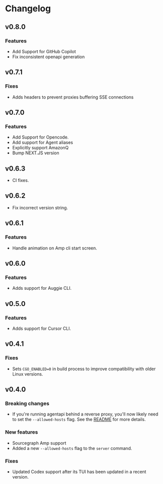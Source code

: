 # Changelog

## v0.8.0

### Features
- Add Support for GitHub Copilot
- Fix inconsistent openapi generation

## v0.7.1

### Fixes

- Adds headers to prevent proxies buffering SSE connections

## v0.7.0

### Features
- Add Support for Opencode.
- Add support for Agent aliases
- Explicitly support AmazonQ
- Bump NEXT.JS version

## v0.6.3

- CI fixes.

## v0.6.2

- Fix incorrect version string.

## v0.6.1

### Features
- Handle animation on Amp cli start screen.

## v0.6.0

### Features

- Adds support for Auggie CLI.

## v0.5.0

### Features

- Adds support for Cursor CLI.

## v0.4.1

### Fixes

- Sets `CGO_ENABLED=0` in build process to improve compatibility with older Linux versions.

## v0.4.0

### Breaking changes

- If you're running agentapi behind a reverse proxy, you'll now likely need to set the `--allowed-hosts` flag. See the [README](./README.md) for more details.

### New features

- Sourcegraph Amp support
- Added a new `--allowed-hosts` flag to the `server` command.

### Fixes

- Updated Codex support after its TUI has been updated in a recent version.
